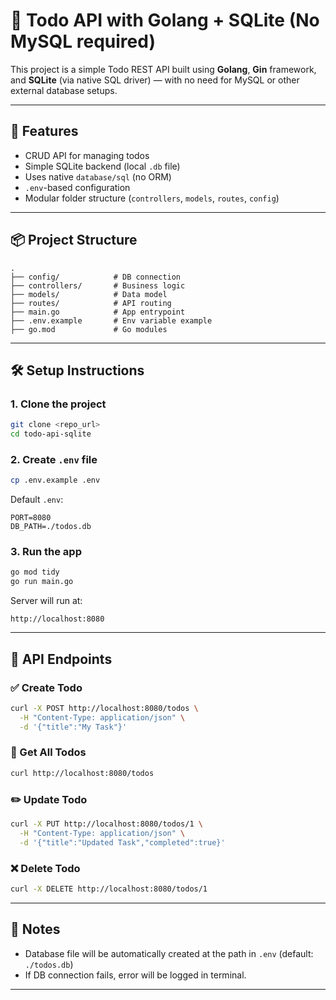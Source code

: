 # 📘 Todo API with Golang + SQLite (No MySQL required)

This project is a simple Todo REST API built using **Golang**, **Gin** framework, and **SQLite** (via native SQL driver) — with no need for MySQL or other external database setups.

---

## 🚀 Features

- CRUD API for managing todos
- Simple SQLite backend (local `.db` file)
- Uses native `database/sql` (no ORM)
- `.env`-based configuration
- Modular folder structure (`controllers`, `models`, `routes`, `config`)

---

## 📦 Project Structure

```
.
├── config/            # DB connection
├── controllers/       # Business logic
├── models/            # Data model
├── routes/            # API routing
├── main.go            # App entrypoint
├── .env.example       # Env variable example
├── go.mod             # Go modules
```

---

## 🛠️ Setup Instructions

### 1. Clone the project
```bash
git clone <repo_url>
cd todo-api-sqlite
```

### 2. Create `.env` file
```bash
cp .env.example .env
```

Default `.env`:
```
PORT=8080
DB_PATH=./todos.db
```

### 3. Run the app
```bash
go mod tidy
go run main.go
```

Server will run at:
```
http://localhost:8080
```

---

## 🧪 API Endpoints

### ✅ Create Todo
```bash
curl -X POST http://localhost:8080/todos \
  -H "Content-Type: application/json" \
  -d '{"title":"My Task"}'
```

### 📄 Get All Todos
```bash
curl http://localhost:8080/todos
```

### ✏️ Update Todo
```bash
curl -X PUT http://localhost:8080/todos/1 \
  -H "Content-Type: application/json" \
  -d '{"title":"Updated Task","completed":true}'
```

### ❌ Delete Todo
```bash
curl -X DELETE http://localhost:8080/todos/1
```

---

## 📌 Notes

- Database file will be automatically created at the path in `.env` (default: `./todos.db`)
- If DB connection fails, error will be logged in terminal.

---
